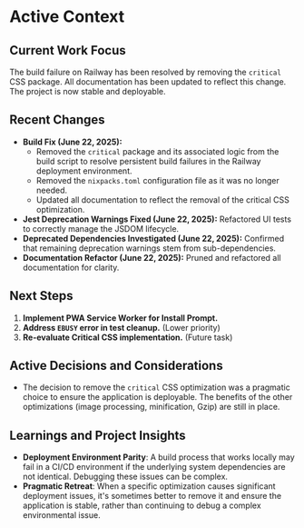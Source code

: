 <!-- Alan UI - activeContext.md | 22nd June 2025, WJW -->

# Active Context

## Current Work Focus
The build failure on Railway has been resolved by removing the `critical` CSS package. All documentation has been updated to reflect this change. The project is now stable and deployable.

## Recent Changes
- **Build Fix (June 22, 2025):**
    - Removed the `critical` package and its associated logic from the build script to resolve persistent build failures in the Railway deployment environment.
    - Removed the `nixpacks.toml` configuration file as it was no longer needed.
    - Updated all documentation to reflect the removal of the critical CSS optimization.
- **Jest Deprecation Warnings Fixed (June 22, 2025):** Refactored UI tests to correctly manage the JSDOM lifecycle.
- **Deprecated Dependencies Investigated (June 22, 2025):** Confirmed that remaining deprecation warnings stem from sub-dependencies.
- **Documentation Refactor (June 22, 2025):** Pruned and refactored all documentation for clarity.

## Next Steps
1.  **Implement PWA Service Worker for Install Prompt.**
2.  **Address `EBUSY` error in test cleanup.** (Lower priority)
3.  **Re-evaluate Critical CSS implementation.** (Future task)

## Active Decisions and Considerations
- The decision to remove the `critical` CSS optimization was a pragmatic choice to ensure the application is deployable. The benefits of the other optimizations (image processing, minification, Gzip) are still in place.

## Learnings and Project Insights
- **Deployment Environment Parity**: A build process that works locally may fail in a CI/CD environment if the underlying system dependencies are not identical. Debugging these issues can be complex.
- **Pragmatic Retreat**: When a specific optimization causes significant deployment issues, it's sometimes better to remove it and ensure the application is stable, rather than continuing to debug a complex environmental issue.
